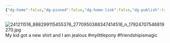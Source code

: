 ```yaml
---
{"dg-home":false,"dg-pinned":false,"dg-home-link":false,"dg-publish":true,"tags":["dgblip"],"disabled rules":["yaml-title","yaml-title-alias","file-name-heading"],"title":"philipp on instagram @ 2021-09-04","created-date":"2021-09-04T12:00:00","updated-date":"2025-05-02T17:43:08","dg-path":"blips/17924707546819270.md","permalink":"/blips/17924707546819270/","dgPassFrontmatter":true}
---
```



![241211516_888299115455376_2770950388347414516_n_17924707546819270.jpg](/img/user/attachments/241211516_888299115455376_2770950388347414516_n_17924707546819270.jpg)
My kid got a new shirt and I am jealous #mylittlepony #friendshipismagic



